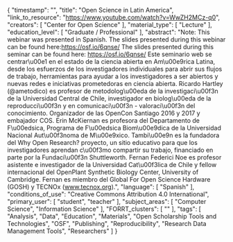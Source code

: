{
    "timestamp": "",
    "title": "Open Science in Latin America",
    "link_to_resource": "https://www.youtube.com/watch?v=WwZH2MCz-q0",
    "creators": [
        "Center for Open Science"
    ],
    "material_type": [
        "Lecture"
    ],
    "education_level": [
        "Graduate / Professional"
    ],
    "abstract": "Note: This webinar was presented in Spanish. The slides presented during this webinar can be found here:https://osf.io/6qnse/ The slides presented during this seminar can be found here: https://osf.io/6qnse/ Este seminario web se centrar\u00e1 en el estado de la ciencia abierta en Am\u00e9rica Latina, desde los esfuerzos de los investigadores individuales para abrir sus flujos de trabajo, herramientas para ayudar a los investigadores a ser abiertos y nuevas redes e iniciativas prometedoras en ciencia abierta. Ricardo Hartley (@ametodico) es profesor de metodolog\u00eda de la investigaci\u00f3n de la Universidad Central de Chile, investigador en biolog\u00eda de la reproducci\u00f3n y en comunicaci\u00f3n - valoraci\u00f3n del conocimiento. Organizador de las OpenCon Santiago 2016 y 2017 y embajador COS. Erin McKiernan es profesora del Departamento de F\u00edsica, Programa de F\u00edsica Biom\u00e9dica de la Universidad Nacional Aut\u00f3noma de M\u00e9xico. Tambi\u00e9n es la fundadora del Why Open Research? proyecto, un sitio educativo para que los investigadores aprendan c\u00f3mo compartir su trabajo, financiado en parte por la Fundaci\u00f3n Shuttleworth. Fernan Federici Noe es profesor asistente e investigador de la Universidad Cat\u00f3lica de Chile y fellow internacional del OpenPlant Synthetic Biology Center, University of Cambridge. Fernan es miembro del Global For Open Science Hardware (GOSH) y TECNOx (www.tecnox.org).",
    "language": [
        "Spanish"
    ],
    "conditions_of_use": "Creative Commons Attribution 4.0 International",
    "primary_user": [
        "student",
        "teacher"
    ],
    "subject_areas": [
        "Computer Science",
        "Information Science"
    ],
    "FORRT_clusters": [
        ""
    ],
    "tags": [
        "Analysis",
        "Data",
        "Education",
        "Materials",
        "Open Scholarship Tools and Technologies",
        "OSF",
        "Publishing",
        "Reproducibility",
        "Research Data Management Tools",
        "Researchers"
    ]
}